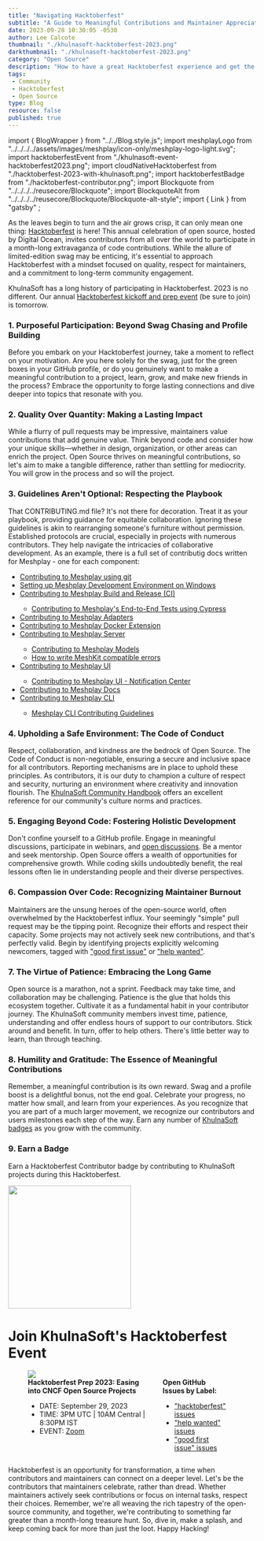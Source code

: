 ```yaml
---
title: "Navigating Hacktoberfest"
subtitle: "A Guide to Meaningful Contributions and Maintainer Appreciation"
date: 2023-09-28 10:30:05 -0530
author: Lee Calcote
thumbnail: "./khulnasoft-hacktoberfest-2023.png"
darkthumbnail: "./khulnasoft-hacktoberfest-2023.png"
category: "Open Source"
description: "How to have a great Hacktoberfest experience and get the most out of participating"
tags:
 - Community
 - Hacktoberfest
 - Open Source
type: Blog
resource: false
published: true
---
```


import { BlogWrapper } from "../../Blog.style.js";
import meshplayLogo from "../../../../assets/images/meshplay/icon-only/meshplay-logo-light.svg";
import hacktoberfestEvent from "./khulnasoft-event-hacktoberfest2023.png";
import cloudNativeHacktoberfest from "./hacktoberfest-2023-with-khulnasoft.png";
import hacktoberfestBadge from "./hacktoberfest-contributor.png";
import Blockquote from "../../../../reusecore/Blockquote";
import BlockquoteAlt from "../../../../reusecore/Blockquote/Blockquote-alt-style";
import { Link } from "gatsby" ;


<BlogWrapper>

As the leaves begin to turn and the air grows crisp, it can only mean one thing: [Hacktoberfest](https://hacktoberfest.com) is here! This annual celebration of open source, hosted by Digital Ocean, invites contributors from all over the world to participate in a month-long extravaganza of code contributions. While the allure of limited-edition swag may be enticing, it's essential to approach Hacktoberfest with a mindset focused on quality, respect for maintainers, and a commitment to long-term community engagement.

KhulnaSoft has a long history of participating in Hacktoberfest. 2023 is no different. Our annual [Hacktoberfest kickoff and prep event](/community/events/hacktoberfest-prep-2023-easing-into-cncf-open-source-projects) (be sure to join) is tomorrow.

### 1. Purposeful Participation: Beyond Swag Chasing and Profile Building

Before you embark on your Hacktoberfest journey, take a moment to reflect on your motivation. Are you here solely for the swag, just for the green boxes in your GitHub profile, or do you genuinely want to make a meaningful contribution to a project, learn, grow, and make new friends in the process? Embrace the opportunity to forge lasting connections and dive deeper into topics that resonate with you. 

### 2. Quality Over Quantity: Making a Lasting Impact

While a flurry of pull requests may be impressive, maintainers value contributions that add genuine value. Think beyond code and consider how your unique skills—whether in design, organization, or other areas can enrich the project. Open Source thrives on meaningful contributions, so let's aim to make a tangible difference, rather than settling for mediocrity. You will grow in the process and so will the project.

<BlockquoteAlt
  quote="When you are clear about what motivates you, each contribution you make will help you achieve your goals, because you will be working on projects that are aligned with your values." person=" Lee Calcote"
/>

### 3. Guidelines Aren't Optional: Respecting the Playbook

That CONTRIBUTING.md file? It's not there for decoration. Treat it as your playbook, providing guidance for equitable collaboration. Ignoring these guidelines is akin to rearranging someone's furniture without permission. Established protocols are crucial, especially in projects with numerous contributors. They help navigate the intricacies of collaborative development. As an example, there is a full set of contributig docs written for Meshplay - one for each component:

<ul>
  <li><a href="https://docs.meshplay.khulnasoft.com/project/contributing/contributing-gitflow">Contributing to Meshplay using git</a></li>
  <li><a href="https://docs.meshplay.khulnasoft.com/project/contributing/meshplay-windows">Setting up Meshplay Development Environment on Windows</a></li>
  <li><a href="https://docs.meshplay.khulnasoft.com/project/contributing/build-and-release">Contributing to Meshplay Build and Release (CI)</a></li>
  <ul><li><a href="https://docs.meshplay.khulnasoft.com/project/contributing/contributing-cypress">Contributing to Meshplay's End-to-End Tests using Cypress</a></li></ul>
  <li><a href="https://docs.meshplay.khulnasoft.com/project/contributing/contributing-adapters">Contributing to Meshplay Adapters</a></li>
  <li><a href="https://docs.meshplay.khulnasoft.com/project/contributing/contributing-docker-extension">Contributing to Meshplay Docker Extension</a></li>
  <li><a href="https://docs.meshplay.khulnasoft.com/project/contributing/contributing-server">Contributing to Meshplay Server</a></li>
    <ul>
      <li><a href="https://docs.meshplay.khulnasoft.com/project/contributing/contributing-models">Contributing to Meshplay Models</a></li>
      <li><a href="https://docs.meshplay.khulnasoft.com/project/contributing/contributing-error">How to write MeshKit compatible errors</a></li>
    </ul>
  <li><a href="https://docs.meshplay.khulnasoft.com/project/contributing/contributing-ui">Contributing to Meshplay UI</a></li>
    <ul><li><a href="https://docs.meshplay.khulnasoft.com/project/contributing/contributing-ui-notification-center">Contributing to Meshplay UI - Notification Center</a></li></ul>
  <li><a href="https://docs.meshplay.khulnasoft.com/project/contributing/contributing-docs">Contributing to Meshplay Docs</a></li>
  <li><a href="https://docs.meshplay.khulnasoft.com/project/contributing/contributing-cli">Contributing to Meshplay CLI</a></li>
    <ul><li><a href="https://docs.meshplay.khulnasoft.com/project/contributing/contributing-cli-guide">Meshplay CLI Contributing Guidelines</a></li></ul>
</ul>

### 4. Upholding a Safe Environment: The Code of Conduct

Respect, collaboration, and kindness are the bedrock of Open Source. The Code of Conduct is non-negotiable, ensuring a secure and inclusive space for all contributors. Reporting mechanisms are in place to uphold these principles. As contributors, it is our duty to champion a culture of respect and security, nurturing an environment where creativity and innovation flourish. The [KhulnaSoft Community Handbook](/community/handbook) offers an excellent reference for our community's culture norms and practices.

### 5. Engaging Beyond Code: Fostering Holistic Development

Don't confine yourself to a GitHub profile. Engage in meaningful discussions, participate in webinars, and [open discussions](https://discuss.khulnasoft.com). Be a mentor and seek mentorship. Open Source offers a wealth of opportunities for comprehensive growth. While coding skills undoubtedly benefit, the real lessons often lie in understanding people and their diverse perspectives.

### 6. Compassion Over Code: Recognizing Maintainer Burnout

<p><Link to="/community/handbook/repository-overview">Maintainers</Link> are the unsung heroes of the open-source world, often overwhelmed by the Hacktoberfest influx. Your seemingly "simple" pull request may be the tipping point. Recognize their efforts and respect their capacity. Some projects may not actively seek new contributions, and that's perfectly valid. Begin by identifying projects explicitly welcoming newcomers, tagged with <a href="https://github.com/issues?q=is%3Aopen+is%3Aissue+archived%3Afalse+org%3Akhulnasoft+org%3Akhulnasoft+org%3Ameshplay+org%3Aservice-mesh-performance+org%3Aservice-mesh-patterns+label%3A%22help+wanted%22+">"good first issue"</a> or <a href="https://github.com/issues?q=is%3Aopen+is%3Aissue+archived%3Afalse+org%3Akhulnasoft+org%3Ameshplay+org%3Aservice-mesh-performance+org%3Aservice-mesh-patterns+label%3A%22help+wanted%22+">"help wanted"</a>.</p>


### 7. The Virtue of Patience: Embracing the Long Game

Open source is a marathon, not a sprint. Feedback may take time, and collaboration may be challenging. Patience is the glue that holds this ecosystem together. Cultivate it as a fundamental habit in your contributor journey. The KhulnaSoft <Link to="/community/members">community members</Link> invest time, patience, understanding and offer endless hours of support to our contributors. Stick around and benefit. In turn, offer to help others. There's little better way to learn, than through teaching.


### 8. Humility and Gratitude: The Essence of Meaningful Contributions

Remember, a meaningful contribution is its own reward. Swag and a profile boost is a delightful bonus, not the end goal. Celebrate your progress, no matter how small, and learn from your experiences. As you recognize that you are part of a much larger movement, we <Link to="/blog/community/khulnasoft-recognition-program">recognize our contributors and users milestones</Link> each step of the way. Earn any number of <a href="https://badges.khulnasoft.com">KhulnaSoft badges</a> as you grow with the community.

### 9. Earn a Badge
    
<p>Earn a Hacktoberfest Contributor badge by contributing to KhulnaSoft projects during this Hacktoberfest.</p>
<img src={hacktoberfestBadge} style="width: 250px"/>

# Join KhulnaSoft's Hacktoberfest Event

<figure class="imgWithCaption" style="width: 80%;">
  <Link to="/community/events/hacktoberfest-prep-2023-easing-into-cncf-open-source-projects"><img src={cloudNativeHacktoberfest} /></Link>
  <figcaption style="display:flex;gap:2rem;">
  <div>
    <strong><Link to="/community/events/hacktoberfest-prep-2023-easing-into-cncf-open-source-projects">Hacktoberfest Prep 2023: Easing into CNCF Open Source Projects</Link></strong>
    <ul>
    <li>DATE: September 29, 2023</li>
    <li>TIME: 3PM UTC | 10AM Central | 8:30PM IST</li>
    <li>EVENT: <a href="https://meet.khulnasoft.com/community">Zoom</a></li>
    </ul>
  </div>
  <div>
    <strong> Open GitHub Issues by Label:</strong>
    <ul>
      <li><a href="https://github.com/issues?q=is%3Aopen+is%3Aissue+archived%3Afalse+org%3Akhulnasoft+org%3Ameshplay+org%3Aservice-mesh-performance+org%3Aservice-mesh-patterns+label%3A%22hacktoberfest%22+">"hacktoberfest" issues</a>
      </li>
      <li><a href="https://github.com/issues?q=is%3Aopen+is%3Aissue+archived%3Afalse+org%3Akhulnasoft+org%3Ameshplay+org%3Aservice-mesh-performance+org%3Aservice-mesh-patterns+label%3A%22help+wanted%22+">"help wanted" issues</a>
      </li>
      <li><a href="https://github.com/issues?q=is%3Aopen+is%3Aissue+archived%3Afalse+org%3Akhulnasoft+org%3Akhulnasoft+org%3Ameshplay+org%3Aservice-mesh-performance+org%3Aservice-mesh-patterns+label%3A%22help+wanted%22+">"good first issue" issues</a>
      </li>
    </ul>
  </div>
  </figcaption>
</figure>

Hacktoberfest is an opportunity for transformation, a time when contributors and maintainers can connect on a deeper level. Let's be the contributors that maintainers celebrate, rather than dread. Whether maintainers actively seek contributions or focus on internal tasks, respect their choices. Remember, we're all weaving the rich tapestry of the open-source community, and together, we're contributing to something far greater than a month-long treasure hunt. So, dive in, make a splash, and keep coming back for more than just the loot. Happy Hacking!

</BlogWrapper>
